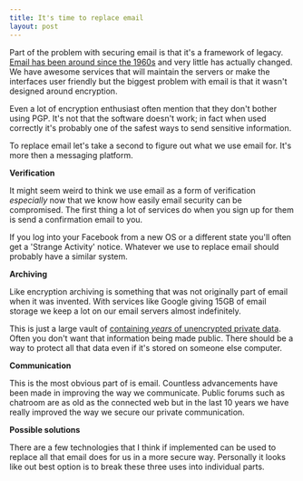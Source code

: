 ```yaml
---
title: It's time to replace email
layout: post
---
```

Part of the problem with securing email is that it's a framework of legacy. [Email has been around since the 1960s] and very little has actually changed. We have awesome services that will maintain the servers or make the interfaces user friendly but the biggest problem with email is that it wasn't designed around encryption.

Even a lot of encryption enthusiast often mention that they don't bother using PGP. It's not that the software doesn't work; in fact when used correctly it's probably one of the safest ways to send sensitive information.

To replace email let's take a second to figure out what we use email for. It's more then a messaging platform.

**Verification**

It might seem weird to think we use email as a form of verification _especially_ now that we know how easily email security can be compromised. The first thing a lot of services do when you sign up for them is send a confirmation email to you.

If you log into your Facebook from a new OS or a different state you'll often get a 'Strange Activity' notice. Whatever we use to replace email should probably have a similar system.

**Archiving**

Like encryption archiving is something that was not originally part of email when it was invented. With services like Google giving 15GB of email storage we keep a lot on our email servers almost indefinitely.

This is just a large vault of [containing _years_ of unencrypted private data]. Often you don't want that information being made public. There should be a way to protect all that data even if it's stored on someone else computer.

**Communication**

This is the most obvious part of is email. Countless advancements have been made in improving the way we communicate. Public forums such as chatroom are as old as the connected web but in the last 10 years we have really improved the way we secure our private communication.

**Possible solutions**

There are a few technologies that I think if implemented can be used to replace all that email does for us in a more secure way. Personally it looks like out best option is to break these three uses into individual parts.

[Email has been around since the 1960s]: https://en.wikipedia.org/wiki/Email#Origin
[containing _years_ of unencrypted private data]: https://wikileaks.org/sony/emails/
